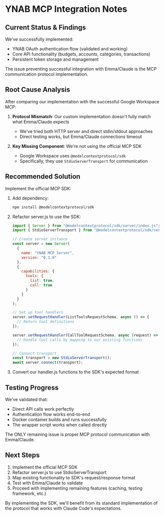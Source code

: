 # YNAB MCP Integration Notes

## Current Status & Findings

We've successfully implemented:
- YNAB OAuth authentication flow (validated and working)
- Core API functionality (budgets, accounts, categories, transactions)
- Persistent token storage and management

The issue preventing successful integration with Emma/Claude is the MCP communication protocol implementation.

## Root Cause Analysis

After comparing our implementation with the successful Google Workspace MCP:

1. **Protocol Mismatch**: Our custom implementation doesn't fully match what Emma/Claude expects
   - We've tried both HTTP server and direct stdin/stdout approaches
   - Direct testing works, but Emma/Claude connections timeout

2. **Key Missing Component**: We're not using the official MCP SDK
   - Google Workspace uses `@modelcontextprotocol/sdk`
   - Specifically, they use `StdioServerTransport` for communication

## Recommended Solution

Implement the official MCP SDK:

1. Add dependency:
   ```bash
   npm install @modelcontextprotocol/sdk
   ```

2. Refactor server.js to use the SDK:
   ```javascript
   import { Server } from "@modelcontextprotocol/sdk/server/index.js";
   import { StdioServerTransport } from "@modelcontextprotocol/sdk/server/stdio.js";
   
   // Create server instance
   const server = new Server(
     {
       name: "YNAB MCP Server",
       version: "0.1.0"
     },
     {
       capabilities: {
         tools: {
           list: true,
           call: true
         }
       }
     }
   );
   
   // Set up tool handlers
   server.setRequestHandler(ListToolsRequestSchema, async () => {
     // Return tool definitions
   });
   
   server.setRequestHandler(CallToolRequestSchema, async (request) => {
     // Handle tool calls by mapping to our existing functions
   });
   
   // Connect transport
   const transport = new StdioServerTransport();
   await server.connect(transport);
   ```

3. Convert our handler.js functions to the SDK's expected format

## Testing Progress

We've validated that:
- Direct API calls work perfectly
- Authentication flow works end-to-end
- Docker container builds and runs successfully
- The wrapper script works when called directly

The ONLY remaining issue is proper MCP protocol communication with Emma/Claude.

## Next Steps

1. Implement the official MCP SDK
2. Refactor server.js to use StdioServerTransport
3. Map existing functionality to SDK's request/response format
4. Test with Emma/Claude to validate
5. Proceed with implementing remaining features (caching, testing framework, etc.)

By implementing the SDK, we'll benefit from its standard implementation of the protocol that works with Claude Code's expectations.